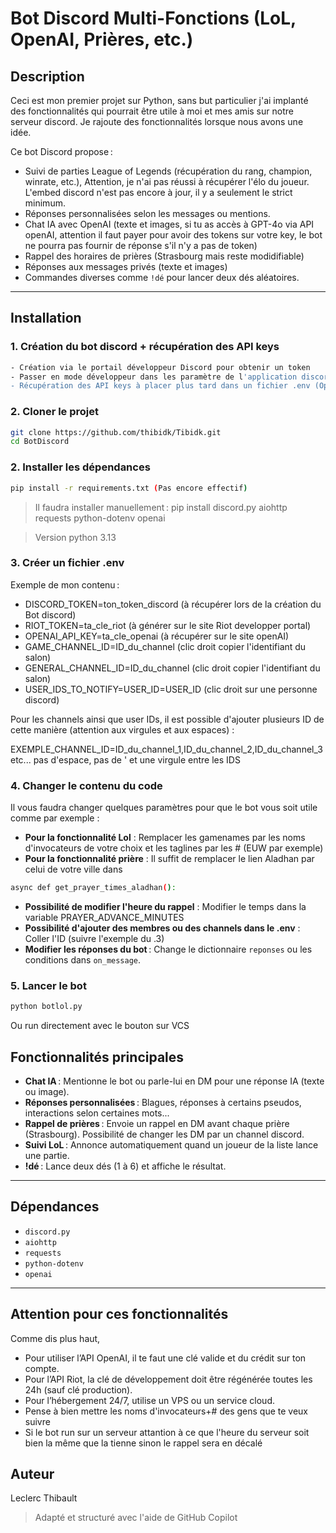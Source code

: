 # Bot Discord Multi-Fonctions (LoL, OpenAI, Prières, etc.)

## Description

Ceci est mon premier projet sur Python, sans but particulier j'ai implanté des fonctionnalités qui pourrait être utile à moi et mes amis sur notre serveur discord. Je rajoute des fonctionnalités lorsque nous avons une idée. 

Ce bot Discord propose :
- Suivi de parties League of Legends (récupération du rang, champion, winrate, etc.), Attention, je n'ai pas réussi à récupérer l'élo du joueur. L'embed discord n'est pas encore à jour, il y a seulement le strict minimum.
- Réponses personnalisées selon les messages ou mentions.
- Chat IA avec OpenAI (texte et images, si tu as accès à GPT-4o via API openAI, attention il faut payer pour avoir des tokens sur votre key, le bot ne pourra pas fournir de réponse s'il n'y a pas de token)
- Rappel des horaires de prières (Strasbourg mais reste modidifiable)
- Réponses aux messages privés (texte et images)
- Commandes diverses comme `!dé` pour lancer deux dés aléatoires.

---

## Installation

### 1. **Création du bot discord + récupération des API keys**
```sh
- Création via le portail développeur Discord pour obtenir un token
- Passer en mode développeur dans les paramètre de l'application discord 
- Récupération des API keys à placer plus tard dans un fichier .env (OpenAI, Riot Games et Discord token)
```

### 2. **Cloner le projet**
```sh
git clone https://github.com/thibidk/Tibidk.git
cd BotDiscord
```

### 2. **Installer les dépendances**
```sh
pip install -r requirements.txt (Pas encore effectif)
```
> Il faudra installer manuellement :
> pip install discord.py aiohttp requests python-dotenv openai

> Version python 3.13

### 3. **Créer un fichier .env**

Exemple de mon contenu :

- DISCORD_TOKEN=ton_token_discord (à récupérer lors de la création du Bot discord)
- RIOT_TOKEN=ta_cle_riot (à générer sur le site Riot developper portal)
- OPENAI_API_KEY=ta_cle_openai (à récupérer sur le site openAI)
- GAME_CHANNEL_ID=ID_du_channel (clic droit copier l'identifiant du salon)
- GENERAL_CHANNEL_ID=ID_du_channel (clic droit copier l'identifiant du salon)
- USER_IDS_TO_NOTIFY=USER_ID=USER_ID (clic droit sur une personne discord)

Pour les channels ainsi que user IDs, il est possible d'ajouter plusieurs ID de cette manière (attention aux virgules et aux espaces) : 

EXEMPLE_CHANNEL_ID=ID_du_channel_1,ID_du_channel_2,ID_du_channel_3  etc... pas d'espace, pas de ' et une virgule entre les IDS

### 4. **Changer le contenu du code**

Il vous faudra changer quelques paramètres pour que le bot vous soit utile comme par exemple :
-  **Pour la fonctionnalité Lol** : Remplacer les gamenames par les noms d'invocateurs de votre choix et les taglines par les # (EUW par exemple)
-  **Pour la fonctionnalité prière** : Il suffit de remplacer le lien Aladhan par celui de votre ville dans 
```sh
async def get_prayer_times_aladhan():
```
- **Possibilité de modifier l'heure du rappel** : Modifier le temps dans la variable PRAYER_ADVANCE_MINUTES
- **Possibilité d'ajouter des membres ou des channels dans le .env** : Coller l'ID (suivre l'exemple du .3)
- **Modifier les réponses du bot** : Change le dictionnaire `reponses` ou les conditions dans `on_message`.

### 5. **Lancer le bot**
```sh
python botlol.py
```
Ou run directement avec le bouton sur VCS

## Fonctionnalités principales

- **Chat IA** : Mentionne le bot ou parle-lui en DM pour une réponse IA (texte ou image).
- **Réponses personnalisées** : Blagues, réponses à certains pseudos, interactions selon certaines mots... 
- **Rappel de prières** : Envoie un rappel en DM avant chaque prière (Strasbourg). Possibilité de changer les DM par un channel discord.
- **Suivi LoL** : Annonce automatiquement quand un joueur de la liste lance une partie.
- **!dé** : Lance deux dés (1 à 6) et affiche le résultat.
---

## Dépendances

- `discord.py`
- `aiohttp`
- `requests`
- `python-dotenv`
- `openai`

---

## Attention pour ces fonctionnalités
Comme dis plus haut, 

- Pour utiliser l’API OpenAI, il te faut une clé valide et du crédit sur ton compte.
- Pour l’API Riot, la clé de développement doit être régénérée toutes les 24h (sauf clé production).
- Pour l’hébergement 24/7, utilise un VPS ou un service cloud.
- Pense à bien mettre les noms d'invocateurs+# des gens que te veux suivre
- Si le bot run sur un serveur attantion à ce que l'heure du serveur soit bien la même que la tienne sinon le rappel sera en décalé

## Auteur
Leclerc Thibault
> Adapté et structuré avec l'aide de GitHub Copilot 
